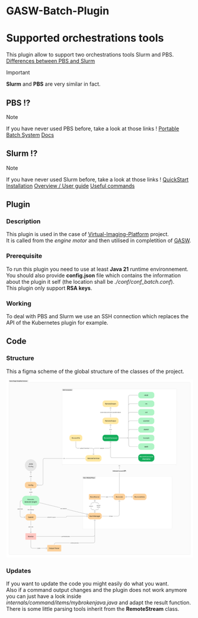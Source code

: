 # GASW-Batch-Plugin

# Supported orchestrations tools
This plugin allow to support two orchestrations tools Slurm and PBS.  
[Differences between PBS and Slurm](https://www.youtube.com/watch?v=iNIflomRn00)

> [!IMPORTANT]
> **Slurm** and **PBS** are very similar in fact.

## PBS !?
> [!NOTE]
> If you have never used PBS before, take a look at those links !
> [Portable Batch System](https://en.wikipedia.org/wiki/Portable_Batch_System)
> [Docs](https://ncar-hpc-docs.readthedocs.io/en/latest/pbs/job-scripts/#listing-of-frequently-used-pbs-directives)

## Slurm !?
> [!NOTE]
> If you have never used Slurm before, take a look at those links !
> [QuickStart Installation](https://slurm.schedmd.com/quickstart_admin.html)
> [Overview / User guide](https://slurm.schedmd.com/quickstart.html)
> [Useful commands](https://curc.readthedocs.io/en/latest/running-jobs/slurm-commands.html)

## Plugin
### Description
This plugin is used in the case of [Virtual-Imaging-Platform](https://www.creatis.insa-lyon.fr/vip/) project.  
It is called from the *engine motor* and then utilised in completition of [GASW](https://github.com/virtual-imaging-platform/GASW).  

### Prerequisite
To run this plugin you need to use at least **Java 21** runtime environnement.  
You should also provide **config.json** file which contains the information about the plugin it self (the location shall be *./conf/conf_batch.conf*).  
This plugin only support **RSA keys**.  

### Working
To deal with PBS and Slurm we use an SSH connection which replaces the API of the Kubernetes plugin for example.  

## Code
### Structure
This a figma scheme of the global structure of the classes of the project.  

![alt text](scheme.png)

### Updates
If you want to update the code you might easily do what you want.  
Also if a command output changes and the plugin does not work anymore you can just have a look inside *internals/command/items/mybrokenjava.java* and adapt the result function.  
There is some little parsing tools inherit from the **RemoteStream** class.  